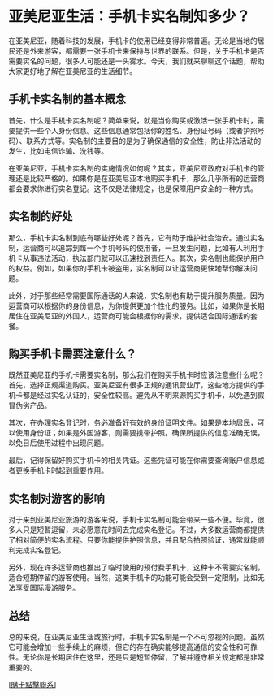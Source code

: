 # 亚美尼亚生活：手机卡实名制知多少？

在亚美尼亚，随着科技的发展，手机卡的使用已经变得非常普遍。无论是当地的居民还是外来游客，都需要一张手机卡来保持与世界的联系。但是，关于手机卡是否需要实名的问题，很多人可能还是一头雾水。今天，我们就来聊聊这个话题，帮助大家更好地了解在亚美尼亚的生活细节。

## 手机卡实名制的基本概念

首先，什么是手机卡实名制呢？简单来说，就是当你购买或激活一张手机卡时，需要提供一些个人身份信息。这些信息通常包括你的姓名、身份证号码（或者护照号码）、联系方式等。实名制的主要目的是为了确保通信的安全性，防止非法活动的发生，比如电信诈骗、洗钱等。

在亚美尼亚，手机卡实名制的实施情况如何呢？其实，亚美尼亚政府对手机卡的管理还是比较严格的。如果你是在亚美尼亚本地购买手机卡，那么几乎所有的运营商都会要求你进行实名登记。这不仅是法律规定，也是保障用户安全的一种方式。

## 实名制的好处

那么，手机卡实名制到底有哪些好处呢？首先，它有助于维护社会治安。通过实名制，运营商可以追踪到每一个手机号码的使用者，一旦发生问题，比如有人利用手机卡从事违法活动，执法部门就可以迅速找到责任人。其次，实名制也能保护用户的权益。例如，如果你的手机卡被盗用，实名制可以让运营商更快地帮你解决问题。

此外，对于那些经常需要国际通话的人来说，实名制也有助于提升服务质量。因为运营商可以根据你的身份信息，为你提供更加个性化的服务。比如，如果你是长期居住在亚美尼亚的外国人，运营商可能会根据你的需求，提供适合国际通话的套餐。

## 购买手机卡需要注意什么？

既然亚美尼亚的手机卡需要实名制，那么我们在购买手机卡时应该注意些什么呢？首先，选择正规渠道购买。亚美尼亚有很多正规的通讯营业厅，这些地方提供的手机卡都是经过实名认证的，安全性较高。避免从不明来源购买手机卡，以免遇到假冒伪劣产品。

其次，在办理实名登记时，务必准备好有效的身份证明文件。如果是本地居民，可以使用身份证；如果是外国游客，则需要携带护照。确保所提供的信息准确无误，以免日后使用过程中出现问题。

最后，记得保留好购买手机卡的相关凭证。这些凭证可能在你需要查询账户信息或者更换手机卡时起到重要作用。

## 实名制对游客的影响

对于来到亚美尼亚旅游的游客来说，手机卡实名制可能会带来一些不便。毕竟，很多人只是短暂逗留，未必愿意花时间去完成实名登记。不过，大多数运营商都提供了相对简便的实名流程。只要你能提供护照信息，并且配合拍照验证，通常就能顺利完成实名登记。

另外，现在许多运营商也推出了临时使用的预付费手机卡，这种卡不需要实名制，适合短期停留的游客使用。当然，这类手机卡的功能可能会受到一定限制，比如无法享受国际漫游服务。

## 总结

总的来说，在亚美尼亚生活或旅行时，手机卡实名制是一个不可忽视的问题。虽然它可能会增加一些手续上的麻烦，但它的存在确实能够提高通信的安全性和可靠性。无论你是长期居住在这里，还是只是短暂停留，了解并遵守相关规定都是非常重要的。

[[購卡點擊聯系](https://t.me/s/esim1088)]
